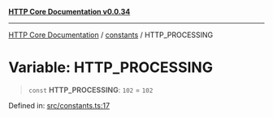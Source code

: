 [**HTTP Core Documentation v0.0.34**](../../README.md)

***

[HTTP Core Documentation](../../modules.md) / [constants](../README.md) / HTTP\_PROCESSING

# Variable: HTTP\_PROCESSING

> `const` **HTTP\_PROCESSING**: `102` = `102`

Defined in: [src/constants.ts:17](https://github.com/stonemjs/http-core/blob/424f80742be298e137f118c0e2e80266a8a78f3c/src/constants.ts#L17)
